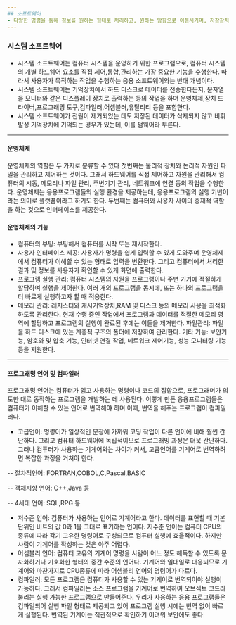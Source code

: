 ```yaml
---
## 소프트웨어
- 다양한 명령을 통해 정보를 원하는 형태로 처리하고, 원하는 방향으로 이동시키며, 저장장치에 저장한다. 이러한 명령이 모여서 하나의 프로그램을 형성하는 것으로, 프로그램들이 모여서 집합을 형성한 것이 소프트웨어다. 결과적으로 소프트웨어는 컴퓨터 시스템이나 주변기기 등의 하드웨어를 작동시켜 원하는 작업 결과를 얻기 위한 프로그램 또는 명령어의 거대 집합이다. 
---
```

### 시스템 소프트웨어
- 시스템 소프트웨어는 컴퓨터 시스템을 운영하기 위한 프로그램으로, 컴퓨터 시스템의 개별 하드웨어 요소를 직접 제어,통합,관리하는 가장 중요한 기능을 수행한다. 따라서 사용자가 목적하는 작업을 수행하는 응용 소프트웨어와는 반대 개념이다.
- 시스템 소프트웨어는 기억장치에서 하드 디스크로 데이터를 전송한다든지, 문자열을 모니터와 같은 디스플레이 장치로 출력하는 등의 작업을 하며 운영체제,장치 드라이버,프로그래밍 도구,컴파일러,어셈블러,유틸리티 등을 포함한다. 
- 시스템 소프트웨어가 전원이 제거되었는 데도 저장된 데이터가 삭제되지 않고 비휘발성 기억장치에 기억되는 경우가 있는데, 이를 펌웨어라 부른다.
---
#### 운영체제
운영체제의 역할은 두 가지로 분류할 수 있다 첫번째는 물리적 장치와 논리적 자원인 파일을 관리하고 제어하는 것이다. 그래서 하드웨어를 직접 제어하고 자원을 관리해서 컴퓨터의 시동, 메모리나 파일 관리, 주변기기 관리, 네트워크에 연결 등의 작업을 수행한다. 운영체제는 응용프로그램들의 실행 환경을 제공하는데, 응용프로그램의 실행 기반이라는 의미로 플랫폼이라고 하기도 한다. 두번째는 컴퓨터와 사용자 사이의 중재적 역할을 하는 것으로 인터페이스를 제공한다. 
#### 운영체제의 기능
- 컴퓨터의 부팅: 부팅해서 컴퓨터를 시작 또는 재시작한다. 
- 사용자 인터페이스 제공: 사용자가 명령을 쉽게 입력할 수 있게 도와주며 운영체제에서 컴퓨터가 이해할 수 있는 형태로 입력을 변환한다. 그리고 컴퓨터에서 처리한 결과 및 정보를 사용자가 확인할 수 있게 화면에 출력한다.
- 프로그램 실행 관리: 컴퓨터 시스템의 자원을 프로그랭이나 주변 기기에 적절하게 할당하며 실행을 제어한다. 여러 개의 프로그램을 동시에, 또는 하나의 프로그램을 더 빠르게 실행하고자 할 때 적용한다.
- 메모리 관리: 레지스터와 캐시기억장치,RAM 및 디스크 등의 메모리 사용을 최적화하도록 관리한다. 현재 수행 중인 작업에서 프로그램과 데이터를 적절한 메모리 영역에 할당하고 프로그램의 실행이 완료된 후에는 이들을 제거한다.
파일관리: 파일을 하드 디스크에 있는 계층적 구조의 폴더에 저장하여 관리한다.
기타 기능: 보안기능, 암호와 및 압축 기능, 인터넷 연결 작업, 네트워크 제어기능, 성능 모니터링 기능 등을 지원한다.
---
#### 프로그래밍 언어 및 컴파일러
프로그래밍 언어는 컴퓨터가 읽고 사용하는 명령이나 코드의 집합으로, 프로그래머가 의도한 대로 동작하는 프로그램을 개발하는 데 사용된다. 이렇게 만든 응용프로그램들은 컴퓨터가 이해할 수 있는 언어로 번역해야 하며 이때, 번역을 해주는 프로그램이 컴파일러다.
- 고급언어: 명령어가 일상적인 문장에 가까워 코딩 작업이 다른 언어에 비해 훨씬 간단하다. 그리고 컴퓨터 하드웨어에 독립적이므로 프로그래밍 과정은 더욱 간단하다. 그러나 컴퓨터가 사용하는 기계어와는 차이가 커서, 고급언어를 기계어로 번역하려면 복잡한 과정을 거쳐야 한다. 

-- 절차적언어: FORTRAN,COBOL,C,Pascal,BASIC

-- 객체지향 언어: C++,Java 등

-- 4세대 언어: SQL,RPG 등

- 저수준 언어: 컴퓨터가 사용하는 언어로 기계어라고 한다. 데이터를 표현할 때 기본 단위인 비트의 값 0과 1을 그대로 표기하는 언어다. 저수준 언어는 컴퓨터 CPU의 종류에 따라 각기 고유한 명령어로 구성되므로 컴퓨터 실행에 효율적이다. 하지만 사람이 기계어를 작성하는 것은 아주 어렵다. 
- 어셈블리 언어: 컴퓨터 고유의 기계어 명령을 사람이 어느 정도 해독할 수 있도록 문자화하거나 기호화한 형태의 중간 수준의 언어다. 기계어와 일대일로 대응되므로 기계어와 마찬가지로 CPU종류에 따라 어셈블리 언어의 명령어가 다르다. 
- 컴파일러: 모든 프로그램은 컴퓨터가 사용할 수 있는 기계어로 번역되어야 실행이 가능하다. 그래서 컴파일러는 소스 프로그램을 기계어로 번역하여 오브젝트 코드라 불리는 실행 가능한 프로그램으로 만들어준다. 우리가 사용하는 응용 프로그램들은 컴파일되어 실행 파일 형태로 제공되고 있어 프로그램 실행 시에는 번역 없이 빠르게 실행된다. 번역된 기계어는 직관적으로 확인하기 어려워 보안에도 좋다


